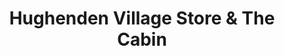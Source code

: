 ---
title: "Hughenden Village Store & The Cabin"
url: /hughenden-valley/hughenden-village-store-und-the-cabin/
shop: Allgemein
---